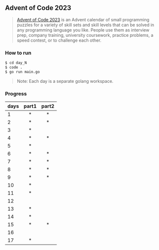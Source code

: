 ## Advent of Code 2023

> [Advent of Code 2023](https://adventofcode.com/2023) is an Advent calendar of small programming puzzles for a variety of skill sets and skill levels that can be solved in any programming language you like. People use them as interview prep, company training, university coursework, practice problems, a speed contest, or to challenge each other.

### How to run

```bash
$ cd day_N
$ code .
$ go run main.go
```
> Note: Each day is a separate golang workspace.

### Progress
| days | part1 | part2 |
|------|:-----:|:-----:|
|  1   |   *   |   *   |
|  2   |   *   |   *   |
|  3   |   *   |       |
|  4   |   *   |   *   |
|  5   |   *   |       |
|  6   |   *   |   *   |
|  7   |   *   |   *   |
|  8   |   *   |   *   |
|  9   |   *   |   *   |
| 10   |   *   |       |
| 11   |   *   |       |
| 12   |       |       |
| 13   |   *   |       |
| 14   |   *   |       |
| 15   |   *   |   *   |
| 16   |       |       |
| 17   |   *   |       |
